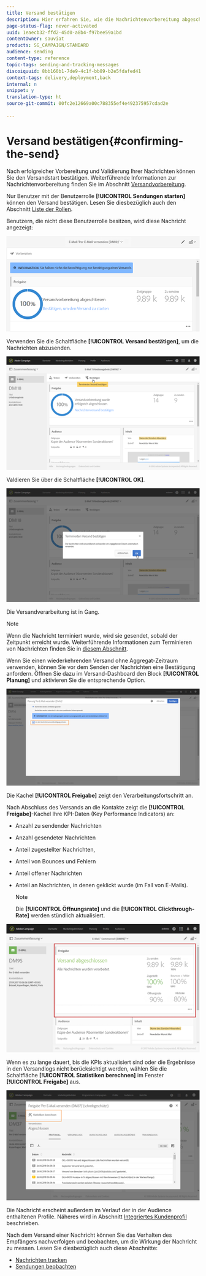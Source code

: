 ```yaml
---
title: Versand bestätigen
description: Hier erfahren Sie, wie die Nachrichtenvorbereitung abgeschlossen wird.
page-status-flag: never-activated
uuid: 1eaecb32-ffd2-45d0-a8b4-f97bee59a1bd
contentOwner: sauviat
products: SG_CAMPAIGN/STANDARD
audience: sending
content-type: reference
topic-tags: sending-and-tracking-messages
discoiquuid: 8bb160b1-7de9-4c1f-bb89-b2e5fdafed41
context-tags: delivery,deployment,back
internal: n
snippet: y
translation-type: ht
source-git-commit: 00fc2e12669a00c788355ef4e492375957cdad2e

---
```



# Versand bestätigen{#confirming-the-send}

Nach erfolgreicher Vorbereitung und Validierung Ihrer Nachrichten können Sie den Versandstart bestätigen. Weiterführende Informationen zur Nachrichtenvorbereitung finden Sie im Abschnitt [Versandvorbereitung](../../sending/using/preparing-the-send.md).

Nur Benutzer mit der Benutzerrolle **[!UICONTROL Sendungen starten]** können den Versand bestätigen. Lesen Sie diesbezüglich auch den Abschnitt [Liste der Rollen](../../administration/using/list-of-roles.md).

Benutzern, die nicht diese Benutzerrolle besitzen, wird diese Nachricht angezeigt:

![](assets/confirm_delivery_2.png)

Verwenden Sie die Schaltfläche **[!UICONTROL Versand bestätigen]**, um die Nachrichten abzusenden.

![](assets/confirm_delivery.png)

Valdieren Sie über die Schaltfläche **[!UICONTROL OK]**.

![](assets/confirm_delivery1.png)

Die Versandverarbeitung ist in Gang.

>[!NOTE]
>
>Wenn die Nachricht terminiert wurde, wird sie gesendet, sobald der Zeitpunkt erreicht wurde. Weiterführende Informationen zum Terminieren von Nachrichten finden Sie in [diesem Abschnitt](../../sending/using/about-scheduling-messages.md).

Wenn Sie einen wiederkehrenden Versand ohne Aggregat-Zeitraum verwenden, können Sie vor dem Senden der Nachrichten eine Bestätigung anfordern. Öffnen Sie dazu im Versand-Dashboard den Block **[!UICONTROL Planung]** und aktivieren Sie die entsprechende Option.

![](assets/confirmation_recurring_deliveries.png)

Die Kachel **[!UICONTROL Freigabe]** zeigt den Verarbeitungsfortschritt an.

Nach Abschluss des Versands an die Kontakte zeigt die **[!UICONTROL Freigabe]**-Kachel Ihre KPI-Daten (Key Performance Indicators) an:

* Anzahl zu sendender Nachrichten
* Anzahl gesendeter Nachrichten
* Anteil zugestellter Nachrichten,
* Anteil von Bounces und Fehlern
* Anteil offener Nachrichten
* Anteil an Nachrichten, in denen geklickt wurde (im Fall von E-Mails).

   >[!NOTE]
   >
   >Die **[!UICONTROL Öffnungsrate]** und die **[!UICONTROL Clickthrough-Rate]** werden stündlich aktualisiert.

![](assets/sending_delivery.png)

Wenn es zu lange dauert, bis die KPIs aktualisiert sind oder die Ergebnisse in den Versandlogs nicht berücksichtigt werden, wählen Sie die Schaltfläche **[!UICONTROL Statistiken berechnen]** im Fenster **[!UICONTROL Freigabe]** aus.

![](assets/sending_delivery7.png)

Die Nachricht erscheint außerdem im Verlauf der in der Audience enthaltenen Profile. Näheres wird in Abschnitt [Integriertes Kundenprofil](../../audiences/using/integrated-customer-profile.md) beschrieben.

Nach dem Versand einer Nachricht können Sie das Verhalten des Empfängers nachverfolgen und beobachten, um die Wirkung der Nachricht zu messen. Lesen Sie diesbezüglich auch diese Abschnitte:

* [Nachrichten tracken](../../sending/using/tracking-messages.md)
* [Sendungen beobachten](../../sending/using/monitoring-a-delivery.md)

